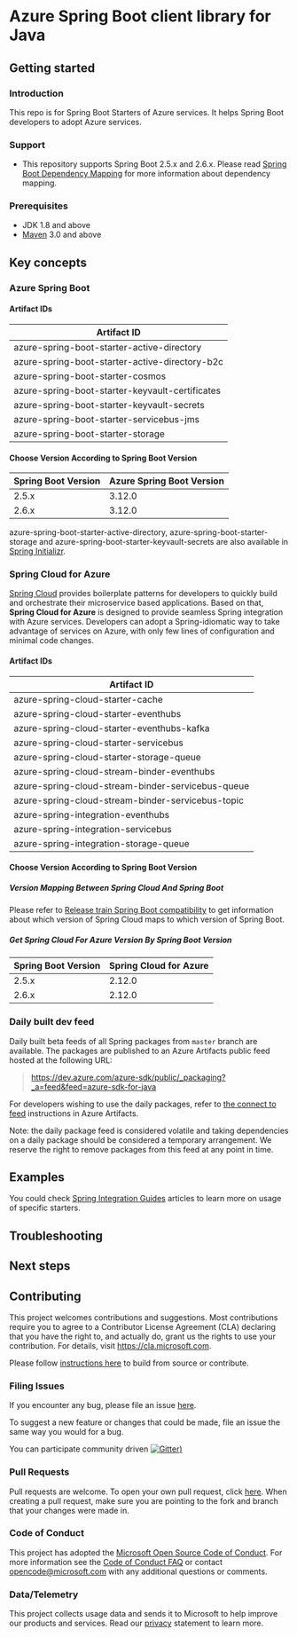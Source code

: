 # Azure Spring Boot client library for Java

## Getting started

### Introduction

This repo is for Spring Boot Starters of Azure services. It helps Spring Boot developers to adopt Azure services.

### Support
* This repository supports Spring Boot 2.5.x and 2.6.x. Please read [Spring Boot Dependency Mapping](https://github.com/Azure/azure-sdk-for-java/wiki/Spring-Versions-Mapping) for more information about dependency mapping.

### Prerequisites
- JDK 1.8 and above
- [Maven](https://maven.apache.org/) 3.0 and above

## Key concepts

### Azure Spring Boot

#### Artifact IDs

| Artifact ID                                     |
| ----------------------------------------------- |
| azure-spring-boot-starter-active-directory      |
| azure-spring-boot-starter-active-directory-b2c  |
| azure-spring-boot-starter-cosmos                |
| azure-spring-boot-starter-keyvault-certificates |
| azure-spring-boot-starter-keyvault-secrets      |
| azure-spring-boot-starter-servicebus-jms        |
| azure-spring-boot-starter-storage               |

#### Choose Version According to Spring Boot Version

| Spring Boot Version | Azure Spring Boot Version |
| ------------------- | ------------------------- |
| 2.5.x               | 3.12.0                    |
| 2.6.x               | 3.12.0                    |

azure-spring-boot-starter-active-directory, azure-spring-boot-starter-storage and azure-spring-boot-starter-keyvault-secrets are also available in [Spring Initializr](https://start.spring.io/).

### Spring Cloud for Azure

[Spring Cloud](https://spring.io/projects/spring-cloud) provides boilerplate patterns for developers to quickly build and orchestrate their microservice based applications. Based on that, **Spring Cloud for Azure** is designed to provide seamless Spring integration with Azure services. Developers can adopt a Spring-idiomatic way to take advantage of services on Azure, with only few lines of configuration and minimal code changes.

#### Artifact IDs

| Artifact ID                                       |
| ------------------------------------------------- |
| azure-spring-cloud-starter-cache                  |
| azure-spring-cloud-starter-eventhubs              |
| azure-spring-cloud-starter-eventhubs-kafka        |
| azure-spring-cloud-starter-servicebus             |
| azure-spring-cloud-starter-storage-queue          |
| azure-spring-cloud-stream-binder-eventhubs        |
| azure-spring-cloud-stream-binder-servicebus-queue |
| azure-spring-cloud-stream-binder-servicebus-topic |
| azure-spring-integration-eventhubs                |
| azure-spring-integration-servicebus               |
| azure-spring-integration-storage-queue            |

#### Choose Version According to Spring Boot Version

##### Version Mapping Between Spring Cloud And Spring Boot

Please refer to [Release train Spring Boot compatibility](https://spring.io/projects/spring-cloud) to get information about which version of Spring Cloud maps to which version of Spring Boot.

##### Get Spring Cloud For Azure Version By Spring Boot Version

| Spring Boot Version | Spring Cloud for Azure    |
| ------------------- | ------------------------- |
| 2.5.x               | 2.12.0                    |
| 2.6.x               | 2.12.0                    |


### Daily built dev feed  
Daily built beta feeds of all Spring packages from `master` branch are available. The packages are published to an Azure Artifacts public feed hosted at the following URL: 
> https://dev.azure.com/azure-sdk/public/_packaging?_a=feed&feed=azure-sdk-for-java

For developers wishing to use the daily packages, refer to [the connect to feed](https://dev.azure.com/azure-sdk/public/_packaging?_a=connect&feed=azure-sdk-for-java) instructions in Azure Artifacts.

Note: the daily package feed is considered volatile and taking dependencies on a daily package should be considered a temporary arrangement. We reserve the right to remove packages from this feed at any point in time.

## Examples

You could check [Spring Integration Guides](https://docs.microsoft.com/java/azure/spring-framework) articles to learn more on usage of specific starters.

## Troubleshooting

## Next steps

## Contributing

This project welcomes contributions and suggestions.  Most contributions require you to agree to a Contributor License Agreement (CLA) declaring that you have the right to, and actually do, grant us the rights to use your contribution. For details, visit https://cla.microsoft.com.

Please follow [instructions here](https://github.com/Azure/azure-sdk-for-java/blob/main/sdk/spring/CONTRIBUTING.md) to build from source or contribute.

### Filing Issues

If you encounter any bug, please file an issue [here](https://github.com/Azure/azure-sdk-for-java/issues).

To suggest a new feature or changes that could be made, file an issue the same way you would for a bug.

You can participate community driven [![Gitter](https://badges.gitter.im/Microsoft/spring-on-azure.svg))](https://gitter.im/Microsoft/spring-on-azure)

### Pull Requests

Pull requests are welcome. To open your own pull request, click [here](https://github.com/Azure/azure-sdk-for-java/compare). When creating a pull request, make sure you are pointing to the fork and branch that your changes were made in.

### Code of Conduct

This project has adopted the [Microsoft Open Source Code of Conduct](https://opensource.microsoft.com/codeofconduct/faq/). For more information see the [Code of Conduct FAQ](https://opensource.microsoft.com/codeofconduct/faq/) or contact [opencode@microsoft.com](mailto:opencode@microsoft.com) with any additional questions or comments.

### Data/Telemetry

This project collects usage data and sends it to Microsoft to help improve our products and services. Read our [privacy](https://privacy.microsoft.com/privacystatement) statement to learn more.

